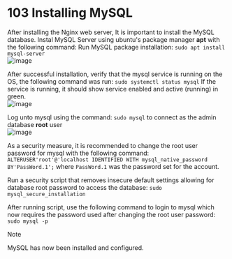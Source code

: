 # 103 Installing MySQL
After installing the Nginx web server, It is important to install the MySQL database.
Instal MySQL Server using ubuntu's package manager **apt** with the following command:
Run MySQL package installation: ```sudo apt install mysql-server```  
![image](https://github.com/gideonsngo/DevOpsTraining/assets/74353147/c50513cd-8993-4e3e-a0de-7f7b3b97708c)

After successful installation, verify that the mysql service is running on the OS, the following command was run: ```sudo systemctl status mysql```
If the service is running, it should show service enabled and active (running) in green.  
![image](https://github.com/gideonsngo/DevOpsTraining/assets/74353147/2b8f8a8d-36f7-4d3c-850f-d460e7400213)

Log unto mysql using the command: ```sudo mysql``` to connect as the admin database **root** user  
![image](https://github.com/gideonsngo/DevOpsTraining/assets/74353147/2f42fd48-d8dc-4d32-b274-ae1e1a18efd6)

As a security measure, it is recommended to change the root user password for mysql with the following command: ```ALTERUSER'root'@'localhost IDENTIFIED WITH mysql_native_password BY'PassWord.1';``` where ```PassWord.1``` was the password set for the account.  


Run a security script that removes insecure default settings allowing for database root password to access the database: ```sudo mysql_secure_installation```  


After running script, use the following command to login to mysql which now requires the password used after changing the root user password: ```sudo mysql -p```  



> [!NOTE]
> MySQL has now been installed and configured.
